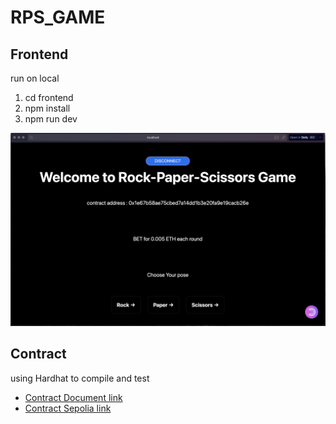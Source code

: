 # RPS_GAME
## Frontend 
run on local
1. cd frontend
2. npm install
3. npm run dev

![ScreenShot](image.png)

## Contract
using Hardhat to compile and test
* [ Contract Document link ](https://hackmd.io/@lfTXIdCPS6yUZUounHiCmQ/B1hajXf7C)
* [ Contract Sepolia link](https://sepolia.etherscan.io/address/0x1e67b58ae75cbed7a14dd1b3e20fa9e19cacb26e)